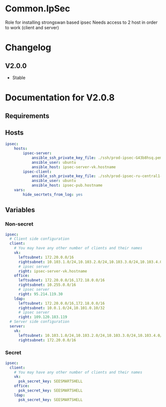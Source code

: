 # Common.IpSec

Role for installing strongswan based ipsec
Needs access to 2 host in order to work (client and server)

# Changelog

## V2.0.0

- Stable

# Documentation for V2.0.8

## Requirements

## Hosts

```yaml
ipsec:
    hosts:
        ipsec-server:
            ansible_ssh_private_key_file: ./ssh/prod-ipsec-G43b8hsq.pem
            ansible_user: ubuntu
            ansible_host: ipsec-server-vk.hostname
        ipsec-client:
            ansible_ssh_private_key_file: ./ssh/prod-ipsec-ru-central1-a-ssh.secret.pem
            ansible_user: ubuntu
            ansible_host: ipsec-pub.hostname
    vars:
        hide_secrtets_from_log: yes 
```  

## Variables

### Non-secret

```yaml
ipsec:  
  # Client side configuration
  client:
    # You may have any other number of clients and their names
    vk:
      leftsubnet: 172.20.0.0/16
      rightsubnet: 10.103.1.0/24,10.103.2.0/24,10.103.3.0/24,10.103.4.0/24
      # ipsec server
      right: ipsec-server-vk.hostname 
    office:
      leftsubnet: 172.20.0.0/16,172.18.0.0/16
      rightsubnet: 10.255.0.0/16
      # ipsec server
      right: 95.214.119.30 
    ldap:
      leftsubnet: 172.20.0.0/16,172.18.0.0/16
      rightsubnet: 10.0.1.0/24,10.101.0.10/32
      # ipsec server
      right: 109.120.183.119 
  # Server side configuration
  server:
    vk:
      leftsubnet: 10.103.1.0/24,10.103.2.0/24,10.103.3.0/24,10.103.4.0/24
      rightsubnet: 172.20.0.0/16
```  

### Secret

```yaml
ipsec:
  client:
    # You may have any other number of clients and their names
    vk:
      psk_secret_key: SEESMARTSHELL
    office:
      psk_secret_key: SEESMARTSHELL
    ldap:
      psk_secret_key: SEESMARTSHELL 
```
